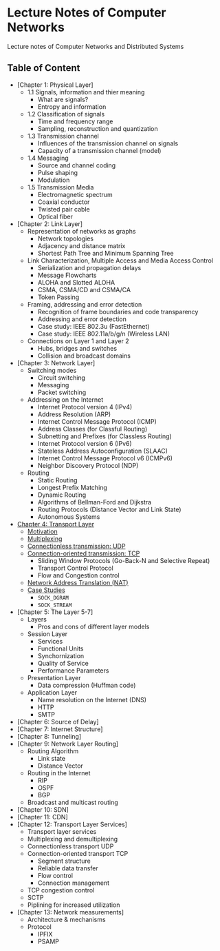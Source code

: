 # Lecture Notes of Computer Networks

Lecture notes of Computer Networks and Distributed Systems

## Table of Content

- [Chapter 1: Physical Layer]
  + 1.1 Signals, information and thier meaning
    + What are signals?
    + Entropy and information
  + 1.2 Classification of signals
    + Time and frequency range
    + Sampling, reconstruction and quantization
  + 1.3 Transmission channel
    + Influences of the transmission channel on signals
    + Capacity of a transmission channel (model)
  + 1.4 Messaging
    + Source and channel coding
    + Pulse shaping
    + Modulation
  + 1.5 Transmission Media
    + Electromagnetic spectrum
    + Coaxial conductor
    + Twisted pair cable
    + Optical fiber
- [Chapter 2: Link Layer]
  + Representation of networks as graphs
    + Network topologies
    + Adjacency and distance matrix
    + Shortest Path Tree and Minimum Spanning Tree
  + Link Characterization, Multiple Access and Media Access Control
    + Serialization and propagation delays
    + Message Flowcharts
    + ALOHA and Slotted ALOHA
    + CSMA, CSMA/CD and CSMA/CA
    + Token Passing
  + Framing, addressing and error detection
    + Recognition of frame boundaries and code transparency
    + Addressing and error detection
    + Case study: IEEE 802.3u (FastEthernet)
    + Case study: IEEE 802.11a/b/g/n (Wireless LAN)
  + Connections on Layer 1 and Layer 2
    + Hubs, bridges and switches
    + Collision and broadcast domains
- [Chapter 3: Network Layer]
  + Switching modes
    + Circuit switching
    + Messaging
    + Packet switching
  + Addressing on the Internet
    + Internet Protocol version 4 (IPv4)
    + Address Resolution (ARP)
    + Internet Control Message Protocol (ICMP)
    + Address Classes (for Classful Routing)
    + Subnetting and Prefixes (for Classless Routing)
    + Internet Protocol version 6 (IPv6)
    + Stateless Address Autoconfiguration (SLAAC)
    + Internet Control Message Protocol v6 (ICMPv6)
    + Neighbor Discovery Protocol (NDP)
  + Routing
    + Static Routing
    + Longest Prefix Matching
    + Dynamic Routing
    + Algorithms of Bellman-Ford and Dijkstra
    + Routing Protocols (Distance Vector and Link State)
    + Autonomous Systems
- [Chapter 4: Transport Layer](./ch04)
  + [Motivation](./ch04/motivation.md)
  + [Multiplexing](./ch04/4.1-multiplexing.md)
  + [Connectionless transmission: UDP](./ch04/4.2-udp.md)
  + [Connection-oriented transmission: TCP](./ch04/4.3-tcp.md)
    + Sliding Window Protocols (Go-Back-N and Selective Repeat)
    + Transport Control Protocol
    + Flow and Congestion control
  + [Network Address Translation (NAT)](./ch04/4.4-nat.md)
  + [Case Studies](./ch04/4.5-case-studies.md)
    + `SOCK_DGRAM`
    + `SOCK_STREAM`
- [Chapter 5: The Layer 5-7]
  + Layers
    + Pros and cons of different layer models
  + Session Layer
    + Services
    + Functional Units
    + Synchornization
    + Quality of Service
    + Performance Parameters
  + Presentation Layer
    + Data compression (Huffman code)
  + Application Layer
    + Name resolution on the Internet (DNS)
    + HTTP
    + SMTP
- [Chapter 6: Source of Delay]
- [Chapter 7: Internet Structure]
- [Chapter 8: Tunneling]
- [Chapter 9: Network Layer Routing]
  + Routing Algorithm
    + Link state
    + Distance Vector
  + Routing in the Internet
    + RIP
    + OSPF
    + BGP
  + Broadcast and multicast routing
- [Chapter 10: SDN]
- [Chapter 11: CDN]
- [Chapter 12: Transport Layer Services]
  + Transport layer services
  + Multiplexing and demultiplexing
  + Connectionless transport UDP
  + Connection-oriented transport TCP
    + Segment structure
    + Reliable data transfer
    + Flow control
    + Connection management
  + TCP congestion control
  + SCTP
  + Piplining for increased utilization
- [Chapter 13: Network measurements]
  + Architecture & mechanisms
  + Protocol
    + IPFIX
    + PSAMP
